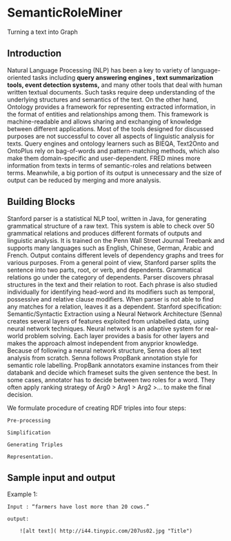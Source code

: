 SemanticRoleMiner
=================

Turning a text into Graph

Introduction
----

Natural Language Processing (NLP) has been a key to variety of language-oriented tasks including 
<strong>query answering engines , text summarization tools, event detection systems,</strong> and many other tools that deal with human written textual documents.
Such tasks require deep understanding of the underlying structures and semantics of the text. 
On the other hand, Ontology provides a framework for representing extracted information, 
in the format of entities and relationships among them. 
This framework is machine-readable and allows sharing and exchanging of knowledge between different applications.
Most of the tools designed for discussed purposes are not successful to cover all aspects of linguistic analysis for texts. Query engines and ontology learners such as BIEQA, Text2Onto and OntoPlus rely on bag-of-words and pattern-matching methods, which also make them domain-specific and user-dependent. FRED mines more information from texts in terms of semantic-roles and relations between terms.
Meanwhile, a big portion of its output is unnecessary and the size of output can be reduced by merging and more analysis.  


Building Blocks
---
Stanford parser is a statistical NLP tool, written in Java, for generating grammatical structure of a raw text. 
This system is able to check over 50 grammatical relations and produces different formats of outputs
and linguistic analysis. It is trained on the Penn Wall Street Journal Treebank and supports many languages such as 
English, Chinese, German, Arabic and French. Output contains different levels of dependency graphs and trees for 
various purposes.
From a general point of view, Stanford parser splits the sentence into two parts, root, or verb, and dependents. 
Grammatical relations go under the category of dependents. 
Parser discovers phrasal structures in the text and their relation to root. 
Each phrase is also studied individually for identifying head-word and its modifiers such as temporal, 
possessive and relative clause modifiers. When parser is not able to find any matches for a relation, leaves it as a dependent. 
Stanford specification:
Semantic/Syntactic Extraction using a Neural Network Architecture (Senna) 
creates several layers of features exploited from unlabelled data, using neural network techniques. 
Neural network is an adaptive system for real-world problem solving. Each layer provides a basis for other 
layers and makes the approach almost independent from anyprior knowledge. Because of following a neural network structure, 
Senna does all text analysis from scratch.
Senna follows PropBank annotation style for semantic role labelling. 
PropBank annotators examine instances from their databank and decide which frameset suits the given sentence the best. 
In some cases, annotator has to decide between two roles for a word.
They often apply ranking strategy of Arg0 > Arg1 > Arg2 >… to make the final decision.

We formulate procedure of creating RDF triples into four steps: 

	Pre-processing
	
	Simplification 
	
	Generating Triples 
	
	Representation.  

 
 
 Sample input and output
 ---
 Example 1:
 
 	Input : “farmers have lost more than 20 cows.”
 	
 	output: 
 	
 		![alt text]( http://i44.tinypic.com/207us02.jpg "Title")
 
 
 
